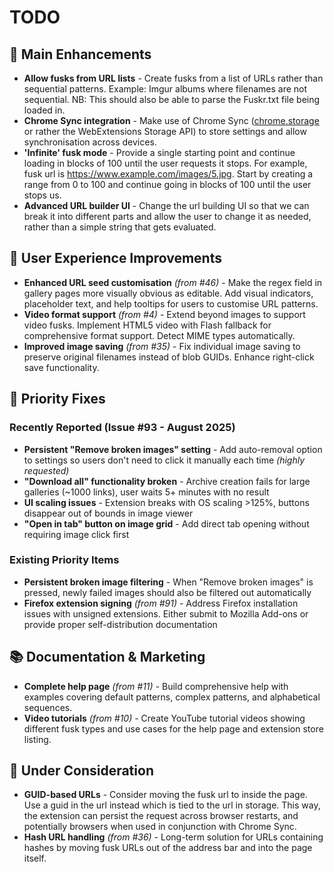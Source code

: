 # TODO

## 🚀 Main Enhancements

- **Allow fusks from URL lists** - Create fusks from a list of URLs rather than sequential patterns. Example: Imgur albums where filenames are not sequential. NB: This should also be able to parse the Fuskr.txt file being loaded in.
- **Chrome Sync integration** - Make use of Chrome Sync ([chrome.storage](https://developer.chrome.com/extensions/storage) or rather the WebExtensions Storage API) to store settings and allow synchronisation across devices.
- **'Infinite' fusk mode** - Provide a single starting point and continue loading in blocks of 100 until the user requests it stops. For example, fusk url is https://www.example.com/images/5.jpg. Start by creating a range from 0 to 100 and continue going in blocks of 100 until the user stops us.
- **Advanced URL builder UI** - Change the url building UI so that we can break it into different parts and allow the user to change it as needed, rather than a simple string that gets evaluated.

## 🔧 User Experience Improvements

- **Enhanced URL seed customisation** *(from #46)* - Make the regex field in gallery pages more visually obvious as editable. Add visual indicators, placeholder text, and help tooltips for users to customise URL patterns.
- **Video format support** *(from #4)* - Extend beyond images to support video fusks. Implement HTML5 video with Flash fallback for comprehensive format support. Detect MIME types automatically.
- **Improved image saving** *(from #35)* - Fix individual image saving to preserve original filenames instead of blob GUIDs. Enhance right-click save functionality.

## 🚨 Priority Fixes

### Recently Reported (Issue #93 - August 2025)
- **Persistent "Remove broken images" setting** - Add auto-removal option to settings so users don't need to click it manually each time *(highly requested)*
- **"Download all" functionality broken** - Archive creation fails for large galleries (~1000 links), user waits 5+ minutes with no result
- **UI scaling issues** - Extension breaks with OS scaling >125%, buttons disappear out of bounds in image viewer
- **"Open in tab" button on image grid** - Add direct tab opening without requiring image click first

### Existing Priority Items
- **Persistent broken image filtering** - When "Remove broken images" is pressed, newly failed images should also be filtered out automatically
- **Firefox extension signing** *(from #91)* - Address Firefox installation issues with unsigned extensions. Either submit to Mozilla Add-ons or provide proper self-distribution documentation

## 📚 Documentation & Marketing

- **Complete help page** *(from #11)* - Build comprehensive help with examples covering default patterns, complex patterns, and alphabetical sequences.
- **Video tutorials** *(from #10)* - Create YouTube tutorial videos showing different fusk types and use cases for the help page and extension store listing.

## 🤔 Under Consideration

- **GUID-based URLs** - Consider moving the fusk url to inside the page. Use a guid in the url instead which is tied to the url in storage. This way, the extension can persist the request across browser restarts, and potentially browsers when used in conjunction with Chrome Sync.
- **Hash URL handling** *(from #36)* - Long-term solution for URLs containing hashes by moving fusk URLs out of the address bar and into the page itself.
